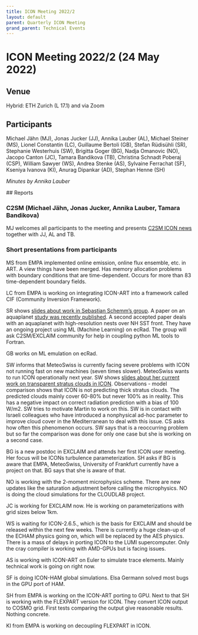 ```yaml
---
title: ICON Meeting 2022/2
layout: default
parent: Quarterly ICON Meeting
grand_parent: Technical Events
---
```

# ICON Meeting 2022/2 (24 May 2022)

## Venue
Hybrid: ETH Zurich (L 17.1) and via Zoom

## Participants
Michael Jähn (MJ), Jonas Jucker (JJ), Annika Lauber (AL), Michael Steiner (MS), Lionel Constantin (LC), Guillaume Bertoli (GB), Stefan Rüdisühli (SR), Stephanie Westerhuis (SW), Brigitta Goger (BG), Nadja Omanovic (NO), Jacopo Canton (JC), Tamara Bandikova (TB), Christina Schnadt Poberaj (CSP), William Sawyer (WS), Andrea Stenke (AS), Sylvaine Ferrachat (SF), Kseniya Ivanova (KI), Anurag Dipankar (AD), Stephan Henne (SH)

_Minutes by Annika Lauber_

## Reports

### C2SM (Michael Jähn, Jonas Jucker, Annika Lauber, Tamara Bandikova)
MJ welcomes all participants to the meeting and presents [C2SM ICON news](https://polybox.ethz.ch/index.php/s/z2jW7nzNELs2jJz) together with JJ, AL and TB.

### Short presentations from participants
MS from EMPA implemented online emission, online flux ensemble, etc. in ART. A view things have been merged.
Has memory allocation problems with boundary conditions that are time-dependent. Occurs for more than 83 time-dependent boundary fields.

LC from EMPA is working on integrating ICON-ART into a framework called CIF (Community Inversion Framework).

SR shows [slides about work in Sebastian Schemm’s group](https://polybox.ethz.ch/index.php/s/r5aMGXbOOIqEIle). 
A paper on an aquaplanet [study was recently published](https://doi.org/10.5194/wcd-3-601-2022). 
A second accepted paper deals with an aquaplanet with high-resolution nests over NH SST front.
They have an ongoing project using ML (Machine Learning) on ecRad. The group will ask C2SM/EXCLAIM community for help in coupling python ML tools to Fortran.

GB works on ML emulation on ecRad.

SW informs that MeteoSwiss is currently facing severe problems with ICON not running fast on new machines (seven times slower).
MeteoSwiss wants to run ICON operationally next year.
SW shows [slides about her current work on transparent stratus clouds in ICON](https://polybox.ethz.ch/index.php/s/U4suPgr5LvpiZjO). 
Observations - model comparison shows that ICON is not predicting thick stratus clouds. 
The predicted clouds mainly cover 60-80% but never 100% as in reality. This has a negative impact on correct radiation prediction with a bias of 100 W/m2. SW tries to motivate Martin to work on this. SW is in contact with Israeli colleagues who have introduced a nonphysical ad-hoc parameter to improve cloud cover in the Mediterranean to deal with this issue.
CS asks how often this phenomenon occurs.
SW says that is a reoccurring problem but so far the comparison was done for only one case but she is working on a second case.

BG is a new postdoc in EXCLAIM and attends her first ICON user meeting. Her focus will be ICONs turbulence parameterization.
SH asks if BG is aware that EMPA, MeteoSwiss, University of Frankfurt currently have a project on that.
BG says that she is aware of that.

NO is working with the 2-moment microphysics scheme. There are new updates like the saturation adjustment before calling the microphysics. NO is doing the cloud simulations for the CLOUDLAB project.

JC is working for EXCLAIM now. He is working on parameterizations with grid sizes below 1km. 

WS is waiting for ICON-2.6.5., which is the basis for EXCLAIM and should be released within the next few weeks. There is currently a huge clean-up of the ECHAM physics going on, which will be replaced by the AES physics. 
There is a mass of delays in porting ICON to the LUMI supercomputer. Only the cray compiler is working with AMD-GPUs but is facing issues.

AS is working with ICON-ART on Euler to simulate trace elements. Mainly technical work is going on right now.

SF is doing ICON-HAM global simulations. Elsa Germann solved most bugs in the GPU port of HAM.

SH from EMPA is working on the ICON-ART porting to GPU. Next to that SH is working with the FLEXPART version for ICON. They convert ICON output to COSMO grid. First tests comparing the output give reasonable results. Nothing concrete.

KI from EMPA is working on decoupling FLEXPART in ICON.
